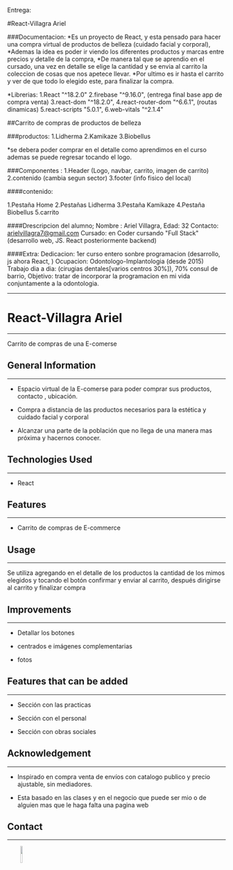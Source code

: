 Entrega:

#React-Villagra Ariel

###Documentacion:
*Es un proyecto de React, y esta pensado para hacer una compra virtual de productos de belleza (cuidado facial y corporal),
*Ademas la idea es poder ir viendo los diferentes productos y marcas entre precios y detalle de la compra,
*De manera tal que se aprendio en el cursado, una vez en detalle se elige la cantidad y se envia al carrito la coleccion de cosas que nos apetece llevar.
*Por ultimo es ir hasta el carrito y ver de que todo lo elegido este, para finalizar la compra.

*Librerias:
1.React "^18.2.0"
2.firebase "^9.16.0", (entrega final base app de compra venta)
3.react-dom "^18.2.0",
4.react-router-dom "^6.6.1", (routas dinamicas)
5.react-scripts "5.0.1",
6.web-vitals "^2.1.4"

##Carrito de compras de productos de belleza

###productos:
1.Lidherma
2.Kamikaze
3.Biobellus

*se debera poder comprar en el detalle como aprendimos en el curso
ademas se puede regresar tocando el logo.

###Componentes :
1.Header (Logo, navbar, carrito, imagen de carrito)
2.contenido (cambia segun sector)
3.footer (info fisico del local)

####contenido:

1.Pestaña Home
2.Pestañas Lidherma
3.Pestaña Kamikaze
4.Pestaña Biobellus
5.carrito



####Drescripcion del alumno;
Nombre : Ariel Villagra,
Edad: 32
Contacto: arielvillagra7@gmail.com
Cursado: en Coder cursando "Full Stack"(desarrollo web, JS. React posteriormente backend)

####Extra:
Dedicacion: 1er curso entero sonbre programacion (desarrollo, js ahora React, )
Ocupacion: Odontologo-Implantologia (desde 2015)
Trabajo dia a dia: (cirugias dentales[varios centros 30%]), 70% consul de barrio,
Objetivo: tratar de incorporar la programacion en mi vida conjuntamente a la odontologia.




-------------------------------------------------------------



<h1>React-Villagra Ariel</h1>
<hr><p>Carrito de compras de una E-comerse</p><h2>General Information</h2>
<hr><ul>
<li>Espacio virtual de la E-comerse para poder comprar sus productos, contacto , ubicación.</li>
</ul><ul>
<li>Compra a distancia de las productos necesarios para la estética y cuidado facial y corporal</li>
</ul><ul>
<li>Alcanzar una parte de la población que no llega de una manera mas próxima y hacernos conocer.</li>
</ul><h2>Technologies Used</h2>
<hr><ul>
<li>React</li>
</ul><h2>Features</h2>
<hr><ul>
<li>Carrito de compras de E-commerce</li>
</ul><h2>Usage</h2>
<hr><p>Se utiliza agregando en el detalle de los productos la cantidad de los mimos elegidos y tocando el botón confirmar y enviar al carrito, después dirigirse al carrito y finalizar compra</p><h2>Improvements</h2>
<hr><ul>
<li>Detallar los botones</li>
</ul><ul>
<li>centrados e imágenes complementarias</li>
</ul><ul>
<li>fotos</li>
</ul><h2>Features that can be added</h2>
<hr><ul>
<li>Sección con las practicas</li>
</ul><ul>
<li>Sección con el personal</li>
</ul><ul>
<li>Sección con obras sociales</li>
</ul><h2>Acknowledgement</h2>
<hr><ul>
<li>Inspirado en compra venta de envíos con catalogo publico y precio ajustable, sin mediadores.</li>
</ul><ul>
<li>Esta basado en las clases y en el negocio que puede ser mio o de alguien mas que le haga falta una pagina web</li>
</ul><h2>Contact</h2>
<hr><p><span style="margin-right: 30px;"></span><a href="arielvillagra7@hotmail.com"><img target="_blank" src="https://cdn.jsdelivr.net/gh/devicons/devicon/icons/facebook/facebook-original.svg" style="width: 10%;"></a></p>




